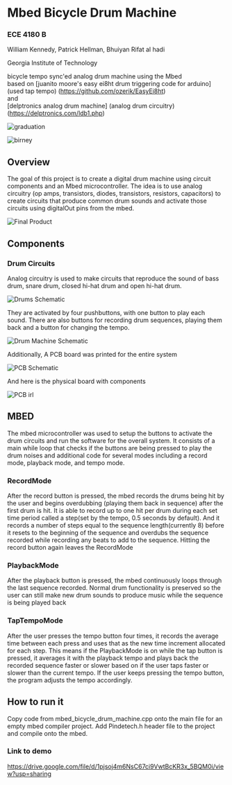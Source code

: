 # Mbed Bicycle Drum Machine 
### ECE 4180 B
William Kennedy, Patrick Hellman, Bhuiyan Rifat al hadi 

Georgia Institute of Technology

bicycle tempo sync'ed analog drum machine using the Mbed
<br>
based on [juanito moore's easy ei8ht drum triggering code for arduino] (used tap tempo) (https://github.com/ozerik/EasyEi8ht)
<br>
and 
<br>
[delptronics analog drum machine] (analog drum circuitry) (https://delptronics.com/ldb1.php)

![graduation](https://github.com/zumdar/mbed_drum_machine/blob/main/graduation.jpg)

![birney](https://github.com/zumdar/mbed_drum_machine/blob/main/birneyBike.JPG)

## Overview
The goal of this project is to create a digital drum machine using circuit components and an Mbed microcontroller. The idea is to use analog circuitry (op amps, transistors, diodes, transistors, resistors, capacitors) to create circuits that produce common drum sounds and activate those circuits using digitalOut pins from the mbed.   

![Final Product](https://github.com/zumdar/mbed_drum_machine/blob/main/3600%20project%20prototype%20.jpeg)

## Components
### Drum Circuits
Analog circuitry is used to make circuits that reproduce the sound of bass drum, snare drum, closed hi-hat drum and open hi-hat drum. 

![Drums Schematic](https://github.com/zumdar/mbed_drum_machine/blob/main/drum%20circuits%20schematic.jpg)


They are activated by four pushbuttons, with one button to play each sound. There are also buttons for recording drum sequences, playing them back and a button for changing the tempo. 

![Drum Machine Schematic](https://github.com/zumdar/mbed_drum_machine/blob/main/system%20schematic.jpg)

Additionally, A PCB board was printed for the entire system

![PCB Schematic](https://github.com/zumdar/mbed_drum_machine/blob/main/board_rev1.png)

And here is the physical board with components 

![PCB irl](https://github.com/zumdar/mbed_drum_machine/blob/main/populatedBoard.jpg)

## MBED 
The mbed microcontroller was used to setup the buttons to activate the drum circuits and run the software for the overall system. It consists of a main while loop that checks if the buttons are being pressed to play the drum noises and additional code for several modes including a record mode, playback mode, and tempo mode. 

### RecordMode 
After the record button is pressed, the mbed records the drums being hit by the user and begins overdubbing (playing them back in sequence) after the first drum is hit. It is able to record up to one hit per drum during each set time period called a step(set by the tempo, 0.5 seconds by default). And it records a number of steps equal to the sequence length(currently 8) before it resets to the beginning of the sequence and overdubs the sequence recorded while recording any beats to add to the sequence. Hitting the record button again leaves the RecordMode 

### PlaybackMode 
After the playback button is pressed, the mbed continuously loops through the last sequence recorded. Normal drum functionality is preserved so the user can still make new drum sounds to produce music while the sequence is being played back

### TapTempoMode
After the user presses the tempo button four times, it records the average time between each press and uses that as the new time increment allocated for each step. This means if the PlaybackMode is on while the tap button is pressed, it averages it with the playback tempo and plays back the recorded sequence faster or slower based on if the user taps faster or slower than the current tempo. If the user keeps pressing the tempo button, the program adjusts the tempo accordingly.


## How to run it 
Copy code from mbed_bicycle_drum_machine.cpp onto the main file for an empty mbed compiler project. Add Pindetech.h header file to the project and compile onto the mbed. 


### Link to demo 
https://drive.google.com/file/d/1pjsoj4m6NsC67ci9VwtBcKR3x_5BQM0i/view?usp=sharing

